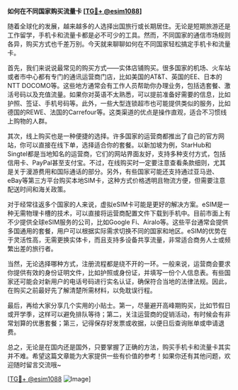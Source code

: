 **如何在不同国家购买流量卡 [[TG💪+ @esim1088](https://t.me/s/esim1088)]**

随着全球化的发展，越来越多的人选择出国旅行或长期居住。无论是短期旅游还是工作留学，手机卡和流量卡都是必不可少的工具。然而，不同国家的通信市场规则各异，购买方式也千差万别。今天就来聊聊如何在不同国家轻松搞定手机卡和流量卡。

首先，我们来说说最常见的购买方式——实体店铺购买。很多国家的机场、火车站或者市中心都有专门的通讯运营商门店，比如美国的AT&T、英国的EE、日本的NTT DOCOMO等。这些地方通常会有工作人员帮助你办理业务，包括选套餐、激活号码以及充值流量。如果你对英语不太熟悉，可以提前准备好需要的信息，比如护照、签证、手机号码等。此外，一些大型连锁超市也可能提供类似的服务，比如德国的REWE、法国的Carrefour等。这类渠道的优点是操作直观，适合不习惯线上购物的人群。

其次，线上购买也是一种便捷的选择。许多国家的运营商都推出了自己的官方网站，你可以直接在线下单，选择适合你的套餐。以新加坡为例，StarHub和Singtel都是当地知名的运营商，它们的网站界面友好，支持多种支付方式，包括信用卡、PayPal甚至支付宝。不过，在线购买时一定要注意查看条款细则，尤其是关于漫游费用和国际通话的部分。另外，有些国家可能还支持通过亚马逊、eBay等第三方平台购买本地SIM卡，这种方式价格透明且物流方便，但需要注意配送时间和海关政策。

对于经常往返多个国家的人来说，虚拟eSIM卡可能是更好的解决方案。eSIM是一种无需物理卡槽的技术，可以直接将运营商配置文件下载到手机中。目前市面上有不少提供全球eSIM服务的公司，比如Google Fi、Airalo等。这些平台通常会提供多国通用的套餐，用户可以根据实际需求切换不同的国家和地区。eSIM的优势在于灵活性高，无需更换实体卡，而且支持多设备共享流量，非常适合商务人士或频繁出差的旅行者。

当然，无论选择哪种方式，注册流程都是绕不开的一环。一般来说，运营商会要求你提供有效的身份证明文件，比如护照或身份证，并填写一份个人信息表。有些国家还可能会对新用户的电话号码进行实名认证，确保符合当地的法律法规。因此，在购买之前最好先了解清楚所需材料，以免耽误行程。

最后，再给大家分享几个实用的小贴士。第一，尽量避开高峰期购买，比如节假日或开学季，这样可以避免排队等待；第二，关注运营商的促销活动，有时候会有非常划算的优惠套餐；第三，记得保存好发票或收据，以便日后查询账单或申请退费。

总之，无论是在国内还是国外，只要掌握了正确的方法，购买手机卡和流量卡其实并不难。希望这篇文章能为大家提供一些有价值的参考！如果你还有其他问题，欢迎随时留言交流哦~

[[TG💪+ @esim1088](https://t.me/s/esim1088) ![Image](https://i.postimg.cc/4NQfJmqS/Snipaste-2025-05-13-00-14-12.png)]